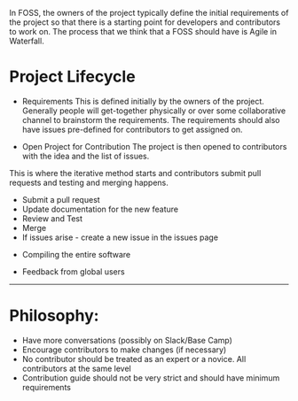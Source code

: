 

In FOSS, the owners of the project typically define the initial requirements of the project so that there is a starting point for developers and contributors to work on. The process that we think that a FOSS should have is Agile in Waterfall.

# Project Lifecycle

* Requirements
This is defined initially by the owners of the project. Generally people will get-together physically or over some collaborative channel to brainstorm the requirements. The requirements should also have issues pre-defined for contributors to get assigned on.

* Open Project for Contribution
The project is then opened to contributors with the idea and the list of issues.

This is where the iterative method starts and contributors submit pull requests and testing and merging happens.
- Submit a pull request
- Update documentation for the new feature
- Review and Test
- Merge
- If issues arise - create a new issue in the issues page
	
* Compiling the entire software

* Feedback from global users

--------------------------------------------------------------------

# Philosophy:

* Have more conversations (possibly on Slack/Base Camp)
* Encourage contributors to make changes (if necessary)
* No contributor should be treated as an expert or a novice. All contributors at the same level
* Contribution guide should not be very strict and should have minimum requirements
